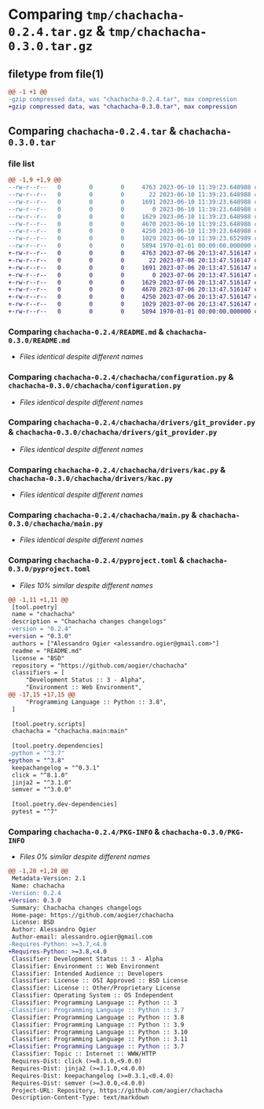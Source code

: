# Comparing `tmp/chachacha-0.2.4.tar.gz` & `tmp/chachacha-0.3.0.tar.gz`

## filetype from file(1)

```diff
@@ -1 +1 @@
-gzip compressed data, was "chachacha-0.2.4.tar", max compression
+gzip compressed data, was "chachacha-0.3.0.tar", max compression
```

## Comparing `chachacha-0.2.4.tar` & `chachacha-0.3.0.tar`

### file list

```diff
@@ -1,9 +1,9 @@
--rw-r--r--   0        0        0     4763 2023-06-10 11:39:23.648988 chachacha-0.2.4/README.md
--rw-r--r--   0        0        0       22 2023-06-10 11:39:23.648988 chachacha-0.2.4/chachacha/__init__.py
--rw-r--r--   0        0        0     1691 2023-06-10 11:39:23.648988 chachacha-0.2.4/chachacha/configuration.py
--rw-r--r--   0        0        0        0 2023-06-10 11:39:23.648988 chachacha-0.2.4/chachacha/drivers/__init__.py
--rw-r--r--   0        0        0     1629 2023-06-10 11:39:23.648988 chachacha-0.2.4/chachacha/drivers/git_provider.py
--rw-r--r--   0        0        0     4670 2023-06-10 11:39:23.648988 chachacha-0.2.4/chachacha/drivers/kac.py
--rw-r--r--   0        0        0     4250 2023-06-10 11:39:23.648988 chachacha-0.2.4/chachacha/main.py
--rw-r--r--   0        0        0     1029 2023-06-10 11:39:23.652989 chachacha-0.2.4/pyproject.toml
--rw-r--r--   0        0        0     5894 1970-01-01 00:00:00.000000 chachacha-0.2.4/PKG-INFO
+-rw-r--r--   0        0        0     4763 2023-07-06 20:13:47.516147 chachacha-0.3.0/README.md
+-rw-r--r--   0        0        0       22 2023-07-06 20:13:47.516147 chachacha-0.3.0/chachacha/__init__.py
+-rw-r--r--   0        0        0     1691 2023-07-06 20:13:47.516147 chachacha-0.3.0/chachacha/configuration.py
+-rw-r--r--   0        0        0        0 2023-07-06 20:13:47.516147 chachacha-0.3.0/chachacha/drivers/__init__.py
+-rw-r--r--   0        0        0     1629 2023-07-06 20:13:47.516147 chachacha-0.3.0/chachacha/drivers/git_provider.py
+-rw-r--r--   0        0        0     4670 2023-07-06 20:13:47.516147 chachacha-0.3.0/chachacha/drivers/kac.py
+-rw-r--r--   0        0        0     4250 2023-07-06 20:13:47.516147 chachacha-0.3.0/chachacha/main.py
+-rw-r--r--   0        0        0     1029 2023-07-06 20:13:47.516147 chachacha-0.3.0/pyproject.toml
+-rw-r--r--   0        0        0     5894 1970-01-01 00:00:00.000000 chachacha-0.3.0/PKG-INFO
```

### Comparing `chachacha-0.2.4/README.md` & `chachacha-0.3.0/README.md`

 * *Files identical despite different names*

### Comparing `chachacha-0.2.4/chachacha/configuration.py` & `chachacha-0.3.0/chachacha/configuration.py`

 * *Files identical despite different names*

### Comparing `chachacha-0.2.4/chachacha/drivers/git_provider.py` & `chachacha-0.3.0/chachacha/drivers/git_provider.py`

 * *Files identical despite different names*

### Comparing `chachacha-0.2.4/chachacha/drivers/kac.py` & `chachacha-0.3.0/chachacha/drivers/kac.py`

 * *Files identical despite different names*

### Comparing `chachacha-0.2.4/chachacha/main.py` & `chachacha-0.3.0/chachacha/main.py`

 * *Files identical despite different names*

### Comparing `chachacha-0.2.4/pyproject.toml` & `chachacha-0.3.0/pyproject.toml`

 * *Files 10% similar despite different names*

```diff
@@ -1,11 +1,11 @@
 [tool.poetry]
 name = "chachacha"
 description = "Chachacha changes changelogs"
-version = "0.2.4"
+version = "0.3.0"
 authors = ["Alessandro Ogier <alessandro.ogier@gmail.com>"]
 readme = "README.md"
 license = "BSD"
 repository = "https://github.com/aogier/chachacha"
 classifiers = [
     "Development Status :: 3 - Alpha",
     "Environment :: Web Environment",
@@ -17,15 +17,15 @@
     "Programming Language :: Python :: 3.8",
 ]
 
 [tool.poetry.scripts]
 chachacha = "chachacha.main:main"
 
 [tool.poetry.dependencies]
-python = "^3.7"
+python = "^3.8"
 keepachangelog = "^0.3.1"
 click = "^8.1.0"
 jinja2 = "^3.1.0"
 semver = "^3.0.0"
 
 [tool.poetry.dev-dependencies]
 pytest = "^7"
```

### Comparing `chachacha-0.2.4/PKG-INFO` & `chachacha-0.3.0/PKG-INFO`

 * *Files 0% similar despite different names*

```diff
@@ -1,28 +1,28 @@
 Metadata-Version: 2.1
 Name: chachacha
-Version: 0.2.4
+Version: 0.3.0
 Summary: Chachacha changes changelogs
 Home-page: https://github.com/aogier/chachacha
 License: BSD
 Author: Alessandro Ogier
 Author-email: alessandro.ogier@gmail.com
-Requires-Python: >=3.7,<4.0
+Requires-Python: >=3.8,<4.0
 Classifier: Development Status :: 3 - Alpha
 Classifier: Environment :: Web Environment
 Classifier: Intended Audience :: Developers
 Classifier: License :: OSI Approved :: BSD License
 Classifier: License :: Other/Proprietary License
 Classifier: Operating System :: OS Independent
 Classifier: Programming Language :: Python :: 3
-Classifier: Programming Language :: Python :: 3.7
 Classifier: Programming Language :: Python :: 3.8
 Classifier: Programming Language :: Python :: 3.9
 Classifier: Programming Language :: Python :: 3.10
 Classifier: Programming Language :: Python :: 3.11
+Classifier: Programming Language :: Python :: 3.7
 Classifier: Topic :: Internet :: WWW/HTTP
 Requires-Dist: click (>=8.1.0,<9.0.0)
 Requires-Dist: jinja2 (>=3.1.0,<4.0.0)
 Requires-Dist: keepachangelog (>=0.3.1,<0.4.0)
 Requires-Dist: semver (>=3.0.0,<4.0.0)
 Project-URL: Repository, https://github.com/aogier/chachacha
 Description-Content-Type: text/markdown
```

